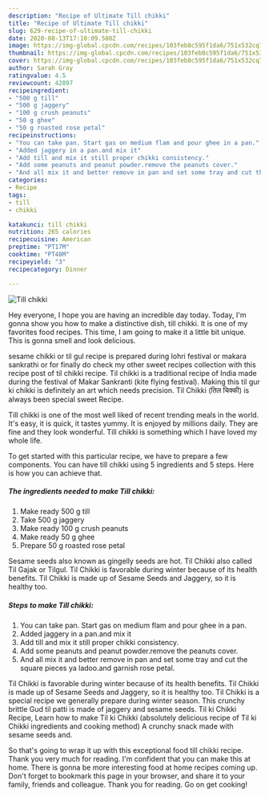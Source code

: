 ```yaml
---
description: "Recipe of Ultimate Till chikki"
title: "Recipe of Ultimate Till chikki"
slug: 629-recipe-of-ultimate-till-chikki
date: 2020-08-13T17:10:09.580Z
image: https://img-global.cpcdn.com/recipes/103feb8c595f1da6/751x532cq70/till-chikki-recipe-main-photo.jpg
thumbnail: https://img-global.cpcdn.com/recipes/103feb8c595f1da6/751x532cq70/till-chikki-recipe-main-photo.jpg
cover: https://img-global.cpcdn.com/recipes/103feb8c595f1da6/751x532cq70/till-chikki-recipe-main-photo.jpg
author: Sarah Gray
ratingvalue: 4.5
reviewcount: 42897
recipeingredient:
- "500 g till"
- "500 g jaggery"
- "100 g crush peanuts"
- "50 g ghee"
- "50 g roasted rose petal"
recipeinstructions:
- "You can take pan. Start gas on medium flam and pour ghee in a pan."
- "Added jaggery in a pan.and mix it"
- "Add till and mix it still proper chikki consistency."
- "Add some peanuts and peanut powder.remove the peanuts cover."
- "And all mix it and better remove in pan and set some tray and cut the square pieces ya ladoo.and garnish rose petal."
categories:
- Recipe
tags:
- till
- chikki

katakunci: till chikki 
nutrition: 265 calories
recipecuisine: American
preptime: "PT17M"
cooktime: "PT48M"
recipeyield: "3"
recipecategory: Dinner

---
```



![Till chikki](https://img-global.cpcdn.com/recipes/103feb8c595f1da6/751x532cq70/till-chikki-recipe-main-photo.jpg)

Hey everyone, I hope you are having an incredible day today. Today, I'm gonna show you how to make a distinctive dish, till chikki. It is one of my favorites food recipes. This time, I am going to make it a little bit unique. This is gonna smell and look delicious.

sesame chikki or til gul recipe is prepared during lohri festival or makara sankrathi or for finally do check my other sweet recipes collection with this recipe post of til chikki recipe. Til chikki is a traditional recipe of India made during the festival of Makar Sankranti (kite flying festival). Making this til gur ki chikki is definitely an art which needs precision. Til Chikki (तिल चिक्की) is always been special sweet Recipe.

Till chikki is one of the most well liked of recent trending meals in the world. It's easy, it is quick, it tastes yummy. It is enjoyed by millions daily. They are fine and they look wonderful. Till chikki is something which I have loved my whole life.


To get started with this particular recipe, we have to prepare a few components. You can have till chikki using 5 ingredients and 5 steps. Here is how you can achieve that.

<!--inarticleads1-->

##### The ingredients needed to make Till chikki:

1. Make ready 500 g till
1. Take 500 g jaggery
1. Make ready 100 g crush peanuts
1. Make ready 50 g ghee
1. Prepare 50 g roasted rose petal


Sesame seeds also known as gingelly seeds are hot. Til Chikki also called Til Gajak or Tilgul. Til Chikki is favorable during winter because of its health benefits. Til Chikki is made up of Sesame Seeds and Jaggery, so it is healthy too. 

<!--inarticleads2-->

##### Steps to make Till chikki:

1. You can take pan. Start gas on medium flam and pour ghee in a pan.
1. Added jaggery in a pan.and mix it
1. Add till and mix it still proper chikki consistency.
1. Add some peanuts and peanut powder.remove the peanuts cover.
1. And all mix it and better remove in pan and set some tray and cut the square pieces ya ladoo.and garnish rose petal.


Til Chikki is favorable during winter because of its health benefits. Til Chikki is made up of Sesame Seeds and Jaggery, so it is healthy too. Til Chikki is a special recipe we generally prepare during winter season. This crunchy brittle Gud til patti is made of jaggery and sesame seeds. Til ki Chikki Recipe, Learn how to make Til ki Chikki (absolutely delicious recipe of Til ki Chikki ingredients and cooking method) A crunchy snack made with sesame seeds and. 

So that's going to wrap it up with this exceptional food till chikki recipe. Thank you very much for reading. I'm confident that you can make this at home. There is gonna be more interesting food at home recipes coming up. Don't forget to bookmark this page in your browser, and share it to your family, friends and colleague. Thank you for reading. Go on get cooking!
